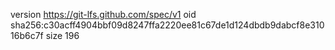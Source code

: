 version https://git-lfs.github.com/spec/v1
oid sha256:c30acff4904bbf09d8247ffa2220ee81c67de1d124dbdb9dabcf8e31016b6c7f
size 196
